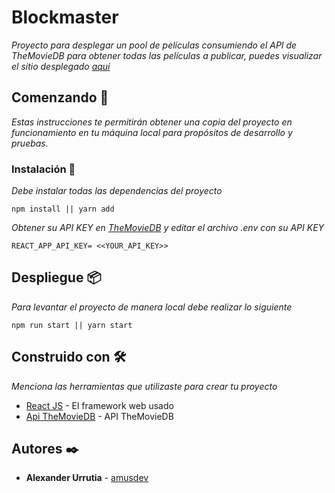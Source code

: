 # Blockmaster

_Proyecto para desplegar un pool de películas consumiendo el API de TheMovieDB para obtener todas las películas a publicar, puedes visualizar el sitio desplegado [aquí](https://blockmaster-amusdev.vercel.app/)_

## Comenzando 🚀

_Estas instrucciones te permitirán obtener una copia del proyecto en funcionamiento en tu máquina local para propósitos de desarrollo y pruebas._

### Instalación 🔧

_Debe instalar todas las dependencias del proyecto_

```
npm install || yarn add
```

_Obtener su API KEY en [TheMovieDB](https://developers.themoviedb.org/3) y editar el archivo .env con su API KEY_

```
REACT_APP_API_KEY= <<YOUR_API_KEY>>
```

## Despliegue 📦

_Para levantar el proyecto de manera local debe realizar lo siguiente_

```
npm run start || yarn start
```

## Construido con 🛠️

_Menciona las herramientas que utilizaste para crear tu proyecto_

- [React JS](https://es.reactjs.org/) - El framework web usado
- [Api TheMovieDB](https://developers.themoviedb.org/3) - API TheMovieDB

## Autores ✒️

- **Alexander Urrutia** - [amusdev](https://github.com/mts4)
